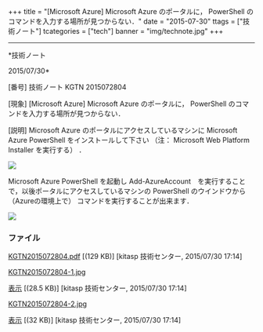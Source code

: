 ﻿+++
title = "[Microsoft Azure] Microsoft Azure のポータルに， PowerShell のコマンドを入力する場所が見つからない．"
date = "2015-07-30"
ttags = ["技術ノート"]
tcategories = ["tech"]
banner = "img/technote.jpg"
+++

-----------------------------------------------------------------------------------------------------------------------------

*技術ノート

2015/07/30*


[番号]
技術ノート KGTN 2015072804

[現象]
[Microsoft Azure] Microsoft Azure のポータルに， PowerShell
のコマンドを入力する場所が見つからない．

[説明]
Microsoft Azure のポータルにアクセスしているマシンに Microsoft Azure
PowerShell をインストールして下さい （注： Microsoft Web Platform
Installer を実行する） ．

![](http://techreport.kitasp.net/attachments/download/2168/KGTN2015072804-1.jpg)

Microsoft Azure PowerShell を起動し
Add-AzureAccount　を実行することで，以後ポータルにアクセスしているマシンの
PowerShell のウインドウから （Azureの環境上で）
コマンドを実行することが出来ます．

![](http://techreport.kitasp.net/attachments/download/2169/KGTN2015072804-2.jpg)


### ファイル

 
 


[KGTN2015072804.pdf](http://techreport.kitasp.net/attachments/download/2167/KGTN2015072804.pdf)
 [(129 KB)] [kitasp 技術センター, 2015/07/30
17:14]

[KGTN2015072804-1.jpg](http://techreport.kitasp.net/attachments/download/2168/KGTN2015072804-1.jpg)

[表示](http://techreport.kitasp.net/attachments/2168/KGTN2015072804-1.jpg "表示")
 [(28.5 KB)] [kitasp 技術センター, 2015/07/30
17:14]

[KGTN2015072804-2.jpg](http://techreport.kitasp.net/attachments/download/2169/KGTN2015072804-2.jpg)

[表示](http://techreport.kitasp.net/attachments/2169/KGTN2015072804-2.jpg "表示")
 [(32 KB)] [kitasp 技術センター, 2015/07/30
17:14]


 


 

